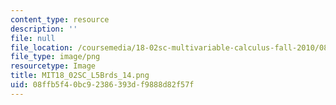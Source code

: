 ```yaml
---
content_type: resource
description: ''
file: null
file_location: /coursemedia/18-02sc-multivariable-calculus-fall-2010/08ffb5f40bc92386393df9888d82f57f_MIT18_02SC_L5Brds_14.png
file_type: image/png
resourcetype: Image
title: MIT18_02SC_L5Brds_14.png
uid: 08ffb5f4-0bc9-2386-393d-f9888d82f57f
---
```

